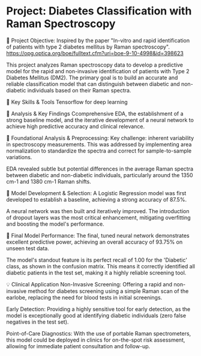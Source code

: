 # Project: Diabetes Classification with Raman Spectroscopy

🔷 Project Objective:
Inspired by the paper "In-vitro and rapid identification of patients with type 2 diabetes mellitus by Raman spectroscopy".
https://opg.optica.org/boe/fulltext.cfm?uri=boe-9-10-4998&id=398623

This project analyzes Raman spectroscopy data to develop a predictive model for the rapid and non-invasive identification of patients with Type 2 Diabetes Mellitus (DM2). The primary goal is to build an accurate and reliable classification model that can distinguish between diabetic and non-diabetic individuals based on their Raman spectra.

🌟 Key Skills & Tools
Tensorflow for deep learning

🌿 Analysis & Key Findings
Ccomprehensive EDA, the establishment of a strong baseline model, and the iterative development of a neural network to achieve high predictive accuracy and clinical relevance.

🌿 Foundational Analysis & Preprocessing:
Key challenge: inherent variability in spectroscopy measurements. This was addressed by implementing area normalization to standardize the spectra and correct for sample-to-sample variations.

EDA revealed subtle but potential differences in the average Raman spectra between diabetic and non-diabetic individuals, particularly around the 1350 cm-1 and 1380 cm-1 Raman shifts.

🌿 Model Development & Selection:
A Logistic Regression model was first developed to establish a baseline, achieving a strong accuracy of 87.5%.

A neural network was then built and iteratively improved. The introduction of dropout layers was the most critical enhancement, mitigating overfitting and boosting the model's performance.

🌿 Final Model Performance:
The final, tuned neural network demonstrates excellent predictive power, achieving an overall accuracy of 93.75% on unseen test data.

The model's standout feature is its perfect recall of 1.00 for the 'Diabetic' class, as shown in the confusion matrix. This means it correctly identified all diabetic patients in the test set, making it a highly reliable screening tool.

💡 Clinical Application
Non-Invasive Screening: Offering a rapid and non-invasive method for diabetes screening using a simple Raman scan of the earlobe, replacing the need for blood tests in initial screenings.

Early Detection: Providing a highly sensitive tool for early detection, as the model is exceptionally good at identifying diabetic individuals (zero false negatives in the test set).

Point-of-Care Diagnostics: With the use of portable Raman spectrometers, this model could be deployed in clinics for on-the-spot risk assessment, allowing for immediate patient consultation and follow-up.
